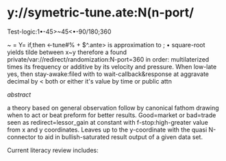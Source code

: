# y://symetric-tune.ate:N(n-port/

Test-logic:1•-45>~45<•-90/180;360

~ = Y= if,then <-tune#% + $^.ante> is approximation to ;
• square-root yields tilde between x~y therefore a found private/var://redirect/randomization:N-port=360 in order: multilaterized times its frequency or additive by its velocity and pressure. When low-late yes, then stay-awake:filed with to wait-callback&response at aggravate decimal by < both or either it's value by time or public attn

*abstract*

a theory based on general observation follow by canonical fathom drawing when to act or beat preform for better results. Good=market or bad=trade seen as redirect=lessor_gain at constant with f-stop:high-greater value from x and y coordinates. Leaves up to the y-coordinate with the quasi N-connector to aid in bullish-saturated result output of a given data set.

Current literacy review includes:

